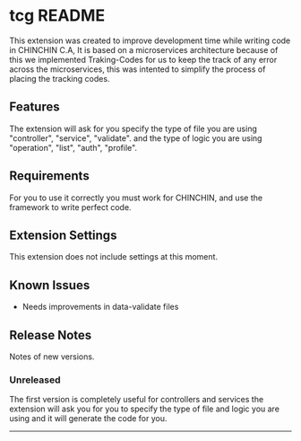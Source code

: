 # tcg README

This extension was created to improve development time while writing code in CHINCHIN C.A, It is based on a microservices architecture because of this we implemented Traking-Codes for us to keep the track of any error across the microservices, this was intented to simplify the process of placing the tracking codes.

## Features

The extension will ask for you specify the type of file you are using "controller", "service", "validate".
and the type of logic you are using "operation", "list", "auth", "profile".

## Requirements

For you to use it correctly you must work for CHINCHIN, and use the framework to write perfect code.

## Extension Settings

This extension does not include settings at this moment.

## Known Issues

- Needs improvements in data-validate files

## Release Notes

Notes of new versions.

### Unreleased

The first version is completely useful for controllers and services
the extension will ask you for you to specify the type of file and logic you are using and it will generate the code for you.

---
